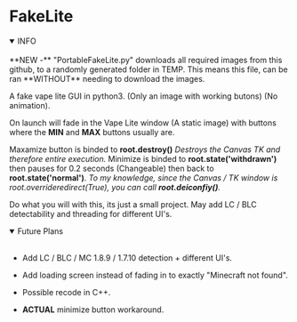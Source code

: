 # FakeLite

<details open>
<summary>INFO</summary>
<br>
**NEW -** "PortableFakeLite.py" downloads all required images from this github, to a randomly generated folder in TEMP. This means this file, can be ran **WITHOUT** needing to download the images.
</details>

A fake vape lite GUI in python3. (Only an image with working butons) (No animation).

On launch will fade in the Vape Lite window (A static image) with buttons where the **MIN** and **MAX** buttons usually are.

Maxamize button is binded to **root.destroy()** _Destroys the Canvas TK and therefore entire execution._
Minimize is binded to **root.state('withdrawn')** then pauses for 0.2 seconds (Changeable) then back to **root.state('normal')**. _To my knowledge, since the Canvas / TK window is root.overrideredirect(True), you can call **root.deiconfiy()**._

Do what you will with this, its just a small project. May add LC / BLC detectability and threading for different UI's.

<details open>
<summary>Future Plans</summary>
<br>

- Add LC / BLC / MC 1.8.9 / 1.7.10 detection + different UI's.
  
- Add loading screen instead of fading in to exactly "Minecraft not found".
  
- Possible recode in C++.
  
- **ACTUAL** minimize button workaround.
</details>
